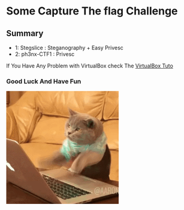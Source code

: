 # Some Capture The flag Challenge

## Summary


* 1: Stegslice  : Steganography + Easy Privesc
* 2: ph3nx-CTF1 : Privesc


If You Have Any Problem with VirtualBox check The [VirtualBox Tuto](https://github.com/Ph3nX-Z/Capture-The-Flag-Rooms/blob/main/Tuto-VirtualBox/README.md)

### Good Luck And Have Fun 
![Alt Text](source.gif)
